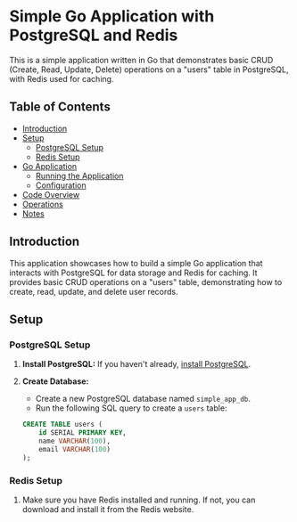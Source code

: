 # Simple Go Application with PostgreSQL and Redis

This is a simple application written in Go that demonstrates basic CRUD (Create, Read, Update, Delete) operations on a "users" table in PostgreSQL, with Redis used for caching.

## Table of Contents

- [Introduction](#introduction)
- [Setup](#setup)
  - [PostgreSQL Setup](#postgresql-setup)
  - [Redis Setup](#redis-setup)
- [Go Application](#go-application)
  - [Running the Application](#running-the-application)
  - [Configuration](#configuration)
- [Code Overview](#code-overview)
- [Operations](#operations)
- [Notes](#notes)

## Introduction

This application showcases how to build a simple Go application that interacts with PostgreSQL for data storage and Redis for caching. It provides basic CRUD operations on a "users" table, demonstrating how to create, read, update, and delete user records.

## Setup

### PostgreSQL Setup

1. **Install PostgreSQL:** If you haven't already, [install PostgreSQL](https://www.postgresql.org/download/).
2. **Create Database:**
   - Create a new PostgreSQL database named `simple_app_db`.
   - Run the following SQL query to create a `users` table:

   ```sql
   CREATE TABLE users (
       id SERIAL PRIMARY KEY,
       name VARCHAR(100),
       email VARCHAR(100)
   );

### Redis Setup

1. Make sure you have Redis installed and running. If not, you can download and install it from the Redis website.
